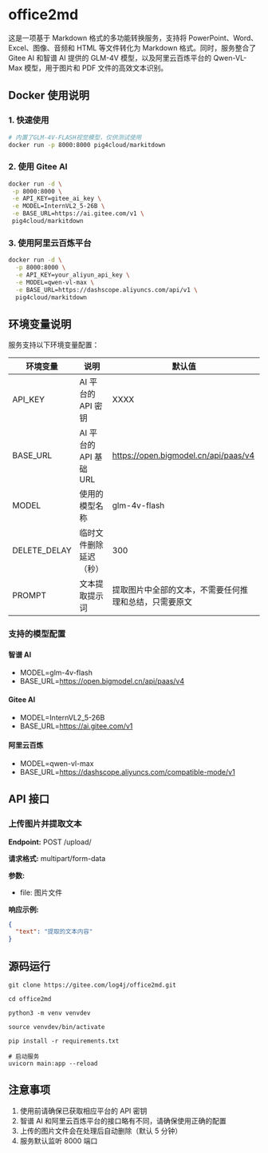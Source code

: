 # office2md

这是一项基于 Markdown 格式的多功能转换服务，支持将 PowerPoint、Word、Excel、图像、音频和 HTML 等文件转化为 Markdown 格式。同时，服务整合了 Gitee AI 和智谱 AI 提供的 GLM-4V 模型，以及阿里云百炼平台的 Qwen-VL-Max 模型，用于图片和 PDF 文件的高效文本识别。

## Docker 使用说明

### 1. 快速使用

```bash
# 内置了GLM-4V-FLASH视觉模型，仅供测试使用
docker run -p 8000:8000 pig4cloud/markitdown
```

### 2. 使用 Gitee AI

```bash
docker run -d \
 -p 8000:8000 \
 -e API_KEY=gitee_ai_key \
 -e MODEL=InternVL2_5-26B \
 -e BASE_URL=https://ai.gitee.com/v1 \
 pig4cloud/markitdown
```

### 3. 使用阿里云百炼平台

```bash
docker run -d \
  -p 8000:8000 \
  -e API_KEY=your_aliyun_api_key \
  -e MODEL=qwen-vl-max \
  -e BASE_URL=https://dashscope.aliyuncs.com/api/v1 \
  pig4cloud/markitdown
```

## 环境变量说明

服务支持以下环境变量配置：

| 环境变量     | 说明                   | 默认值                                                 |
| ------------ | ---------------------- | ------------------------------------------------------ |
| API_KEY      | AI 平台的 API 密钥     | XXXX                                                   |
| BASE_URL     | AI 平台的 API 基础 URL | https://open.bigmodel.cn/api/paas/v4                   |
| MODEL        | 使用的模型名称         | glm-4v-flash                                           |
| DELETE_DELAY | 临时文件删除延迟（秒） | 300                                                    |
| PROMPT       | 文本提取提示词         | 提取图片中全部的文本，不需要任何推理和总结，只需要原文 |

### 支持的模型配置

#### 智谱 AI

- MODEL=glm-4v-flash
- BASE_URL=https://open.bigmodel.cn/api/paas/v4

#### Gitee AI

- MODEL=InternVL2_5-26B
- BASE_URL=https://ai.gitee.com/v1

#### 阿里云百炼

- MODEL=qwen-vl-max
- BASE_URL=https://dashscope.aliyuncs.com/compatible-mode/v1

## API 接口

### 上传图片并提取文本

**Endpoint:** POST /upload/

**请求格式:** multipart/form-data

**参数:**

- file: 图片文件

**响应示例:**

```json
{
  "text": "提取的文本内容"
}
```

## 源码运行

```
git clone https://gitee.com/log4j/office2md.git

cd office2md

python3 -m venv venvdev

source venvdev/bin/activate

pip install -r requirements.txt

# 启动服务
uvicorn main:app --reload
```

## 注意事项

1. 使用前请确保已获取相应平台的 API 密钥
2. 智谱 AI 和阿里云百炼平台的接口略有不同，请确保使用正确的配置
3. 上传的图片文件会在处理后自动删除（默认 5 分钟）
4. 服务默认监听 8000 端口
